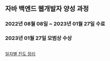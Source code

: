 ## 자바 백엔드 웹개발자 양성 과정
### 2022년 08월 08일 ~ 2023년 01월 27일 수료
### 2023년 01월 27일 모범상 수상

##
[일자별 진도 정리](https://github.com/kangsh9107/CodingClass-2022-08-2023-01/blob/main/%EC%A7%84%EB%8F%84.txt)

